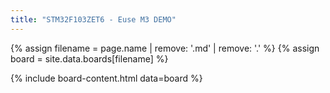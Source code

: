 ```yaml
---
title: "STM32F103ZET6 - Euse M3 DEMO"
---
```


{% assign filename = page.name | remove: '.md' | remove: '.' %}
{% assign board = site.data.boards[filename] %}

{% include board-content.html data=board %}
